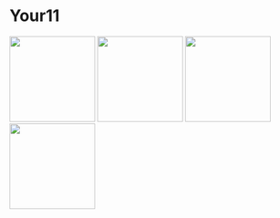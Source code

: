 # Your11
<p float="left">
  <img src="https://user-images.githubusercontent.com/20872259/142978233-807aa0be-9edc-4953-a581-ec6c25287a40.jpeg" width="150" />
  <img src="https://user-images.githubusercontent.com/20872259/142978448-1cdb02c3-ab69-4e11-81bd-c40575b4c52c.jpeg" width="150" />
  <img src="https://user-images.githubusercontent.com/20872259/142978658-89cda854-d0c8-4145-b5b7-c366ff1db6b4.jpeg" width="150" />
  <img src="https://user-images.githubusercontent.com/20872259/142978448-1cdb02c3-ab69-4e11-81bd-c40575b4c52c.jpeg" width="150" />
</p>
